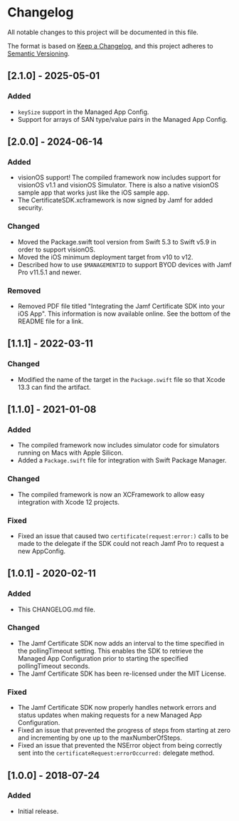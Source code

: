 # Changelog
All notable changes to this project will be documented in this file.

The format is based on [Keep a Changelog](https://keepachangelog.com/en/1.0.0/),
and this project adheres to [Semantic Versioning](https://semver.org/spec/v2.0.0.html).

## [2.1.0] - 2025-05-01
### Added
- `keySize` support in the Managed App Config.
- Support for arrays of SAN type/value pairs in the Managed App Config.

## [2.0.0] - 2024-06-14
### Added
- visionOS support!  The compiled framework now includes support for visionOS v1.1 and
visionOS Simulator.  There is also a native visionOS sample app that works just like
the iOS sample app.
- The CertificateSDK.xcframework is now signed by Jamf for added security.
### Changed
- Moved the Package.swift tool version from Swift 5.3 to Swift v5.9 in order to support visionOS.
- Moved the iOS minimum deployment target from v10 to v12.
- Described how to use `$MANAGEMENTID` to support BYOD devices with Jamf Pro v11.5.1 and newer.
### Removed
- Removed PDF file titled "Integrating the Jamf Certificate SDK into your iOS App".  This information
is now available online.  See the bottom of the README file for a link.

## [1.1.1] - 2022-03-11
### Changed
- Modified the name of the target in the `Package.swift` file so that Xcode 13.3 can find the artifact.

## [1.1.0] - 2021-01-08
### Added
- The compiled framework now includes simulator code for simulators running on Macs with Apple Silicon.
- Added a `Package.swift` file for integration with Swift Package Manager.

### Changed
- The compiled framework is now an XCFramework to allow easy integration with Xcode 12 projects.

### Fixed
- Fixed an issue that caused two `certificate(request:error:)` calls to be made to the delegate if the SDK could not reach Jamf Pro to request a new AppConfig.

## [1.0.1] - 2020-02-11
### Added
- This CHANGELOG.md file.

### Changed
- The Jamf Certificate SDK now adds an interval to the time specified in the pollingTimeout setting. This enables the SDK to retrieve the Managed App Configuration prior to starting the specified pollingTimeout seconds.
- The Jamf Certificate SDK has been re-licensed under the MIT License.

### Fixed
- The Jamf Certificate SDK now properly handles network errors and status updates when making requests for a new Managed App Configuration.
- Fixed an issue that prevented the progress of steps from starting at zero and incrementing by one up to the maxNumberOfSteps.
- Fixed an issue that prevented the NSError object from being correctly sent into the `certificateRequest:errorOccurred:` delegate method.

## [1.0.0] - 2018-07-24
### Added
- Initial release.
